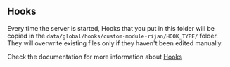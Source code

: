 ## Hooks

Every time the server is started, Hooks that you put in this folder will be copied in the `data/global/hooks/custom-module-rijan/HOOK_TYPE/` folder.
They will overwrite existing files only if they haven't been edited manually.

Check the documentation for more information about [Hooks](https://botpress.com/docs/build/code#hooks)
